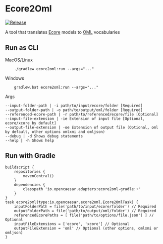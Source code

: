 # Ecore2Oml

[![Release](https://img.shields.io/github/v/tag/opencaesar/ecore-adapter?label=release)](https://github.com/opencaesar/ecore-adapter/releases/latest)

A tool that translates [Ecore](https://www.eclipse.org/modeling/emf/) models to [OML](https://opencaesar.github.io/oml) vocabularies

## Run as CLI

MacOS/Linux

```
    ./gradlew ecore2oml:run --args="..."
```
Windows

```
    gradlew.bat ecore2oml:run --args="..."
```

Args

```
--input-folder-path | -i path/to/input/ecore/folder [Required]
--output-folder-path | -o path/to/output/oml/folder [Required]
--referenced-ecore-path | -r path/to/referenced/ecore/file [Optional]
--input-file-extension | -ie Extension of input file [Optional, ecore/xcore by default]
--output-file-extension | -oe Extension of output file (Optional, oml by default, other options omlxmi and omljson)
--debug | -d Shows debug statements
--help | -h Shows help
```

## Run with Gradle
```
buildscript {
	repositories {
		mavenCentral()
	}
	dependencies {
		classpath 'io.opencaesar.adapters:ecore2oml-gradle:+'
	}
}
task ecore2oml(type:io.opencaesar.ecore2oml.Ecore2OmlTask) {
	inputFolderPath = file('path/to/input/ecore/folder') // Required
	outputFolderPath = file('path/to/output/oml/folder') // Required
	referencedEcorePaths = [ file('path/to/options/file.json') ] // Optional
	inputFileExtensions = ['ecore', 'xcore'] // Optional
	outputFileExtension = 'oml' // Optional (other options, omlxmi or omljson)
}               
```
